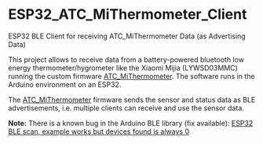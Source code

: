 # ESP32_ATC_MiThermometer_Client
ESP32 BLE Client for receiving ATC_MiThermometer Data (as Advertising Data)

This project allows to receive data from a battery-powered bluetooth low energy thermometer/hygrometer like the Xiaomi Mijia (LYWSD03MMC) running the custom firmware [ATC_MiThermometer](https://github.com/pvvx/ATC_MiThermometer). The software runs in the Arduino environment on an ESP32.

The [ATC_MiThermometer](https://github.com/pvvx/ATC_MiThermometer) firmware sends the sensor and status data as BLE advertisements, i.e. multiple clients can receive and use the sensor data.

**Note:**
There is a known bug in the Arduino BLE library (fix available):
[ESP32 BLE scan, example works but devices found is always 0](https://forum.arduino.cc/t/esp32-ble-scan-example-works-but-devices-found-is-always-0/876703)
